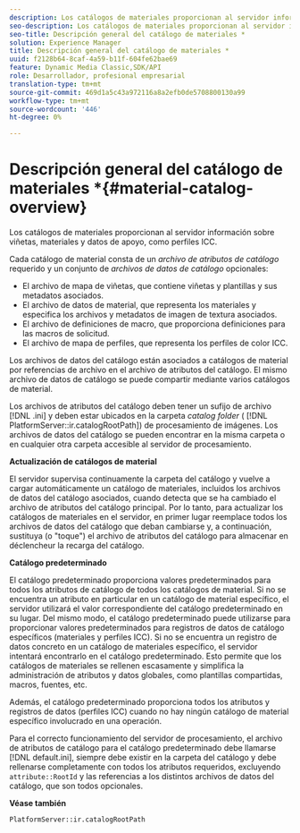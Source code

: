 ```yaml
---
description: Los catálogos de materiales proporcionan al servidor información sobre viñetas, materiales y datos de apoyo, como perfiles ICC.
seo-description: Los catálogos de materiales proporcionan al servidor información sobre viñetas, materiales y datos de apoyo, como perfiles ICC.
seo-title: Descripción general del catálogo de materiales *
solution: Experience Manager
title: Descripción general del catálogo de materiales *
uuid: f2128b64-8caf-4a59-b11f-604fe62bae69
feature: Dynamic Media Classic,SDK/API
role: Desarrollador, profesional empresarial
translation-type: tm+mt
source-git-commit: 469d1a5c43a972116a8a2efb0de5708800130a99
workflow-type: tm+mt
source-wordcount: '446'
ht-degree: 0%

---
```



# Descripción general del catálogo de materiales *{#material-catalog-overview}

Los catálogos de materiales proporcionan al servidor información sobre viñetas, materiales y datos de apoyo, como perfiles ICC.

Cada catálogo de material consta de un *archivo de atributos de catálogo* requerido y un conjunto de *archivos de datos de catálogo* opcionales:

* El archivo de mapa de viñetas, que contiene viñetas y plantillas y sus metadatos asociados.
* El archivo de datos de material, que representa los materiales y especifica los archivos y metadatos de imagen de textura asociados.
* El archivo de definiciones de macro, que proporciona definiciones para las macros de solicitud.
* El archivo de mapa de perfiles, que representa los perfiles de color ICC.

Los archivos de datos del catálogo están asociados a catálogos de material por referencias de archivo en el archivo de atributos del catálogo. El mismo archivo de datos de catálogo se puede compartir mediante varios catálogos de material.

Los archivos de atributos del catálogo deben tener un sufijo de archivo [!DNL .ini] y deben estar ubicados en la carpeta *catalog folder* ( [!DNL PlatformServer::ir.catalogRootPath]) de procesamiento de imágenes. Los archivos de datos del catálogo se pueden encontrar en la misma carpeta o en cualquier otra carpeta accesible al servidor de procesamiento.

**Actualización de catálogos de material**

El servidor supervisa continuamente la carpeta del catálogo y vuelve a cargar automáticamente un catálogo de materiales, incluidos los archivos de datos del catálogo asociados, cuando detecta que se ha cambiado el archivo de atributos del catálogo principal. Por lo tanto, para actualizar los catálogos de materiales en el servidor, en primer lugar reemplace todos los archivos de datos del catálogo que deban cambiarse y, a continuación, sustituya (o &quot;toque&quot;) el archivo de atributos del catálogo para almacenar en déclencheur la recarga del catálogo.

**Catálogo predeterminado**

El catálogo predeterminado proporciona valores predeterminados para todos los atributos de catálogo de todos los catálogos de material. Si no se encuentra un atributo en particular en un catálogo de material específico, el servidor utilizará el valor correspondiente del catálogo predeterminado en su lugar. Del mismo modo, el catálogo predeterminado puede utilizarse para proporcionar valores predeterminados para registros de datos de catálogo específicos (materiales y perfiles ICC). Si no se encuentra un registro de datos concreto en un catálogo de materiales específico, el servidor intentará encontrarlo en el catálogo predeterminado. Esto permite que los catálogos de materiales se rellenen escasamente y simplifica la administración de atributos y datos globales, como plantillas compartidas, macros, fuentes, etc.

Además, el catálogo predeterminado proporciona todos los atributos y registros de datos (perfiles ICC) cuando no hay ningún catálogo de material específico involucrado en una operación.

Para el correcto funcionamiento del servidor de procesamiento, el archivo de atributos de catálogo para el catálogo predeterminado debe llamarse [!DNL default.ini], siempre debe existir en la carpeta del catálogo y debe rellenarse completamente con todos los atributos requeridos, excluyendo `attribute::RootId` y las referencias a los distintos archivos de datos del catálogo, que son todos opcionales.

**Véase también**

`PlatformServer::ir.catalogRootPath`
